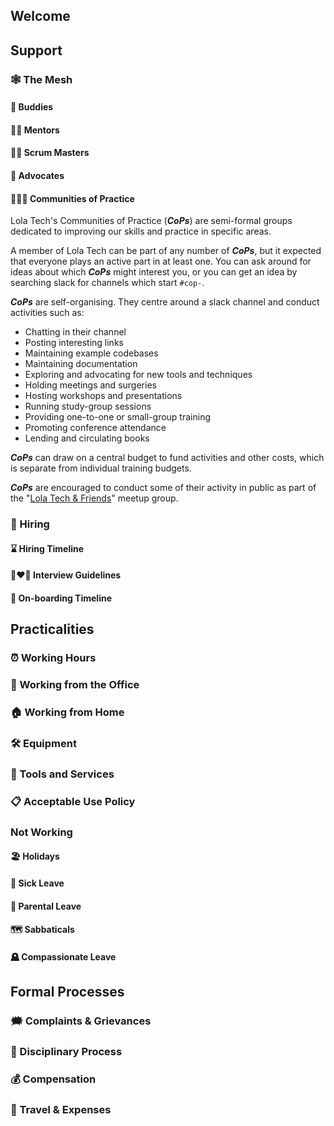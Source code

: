 ## Welcome

## Support

### 🕸️ The Mesh

#### 🤝 Buddies

#### 🧙‍♀️ Mentors

#### 👩‍🌾 Scrum Masters

#### 🙋 Advocates

#### 🧑‍🤝‍🧑 Communities of Practice

Lola Tech's Communities of Practice (***CoPs***) are semi-formal groups dedicated to improving our skills and practice in specific areas.

A member of Lola Tech can be part of any number of ***CoPs***, but it expected that everyone plays an active part in at least one. You can ask around for ideas about which ***CoPs*** might interest you, or you can get an idea by searching slack for channels which start `#cop-`.

***CoPs*** are self-organising. They centre around a slack channel and conduct activities such as:

* Chatting in their channel
* Posting interesting links
* Maintaining example codebases
* Maintaining documentation
* Exploring and advocating for new tools and techniques
* Holding meetings and surgeries
* Hosting workshops and presentations
* Running study-group sessions
* Providing one-to-one or small-group training
* Promoting conference attendance
* Lending and circulating books

***CoPs*** can draw on a central budget to fund activities and other costs, which is separate from individual training budgets.

***CoPs*** are encouraged to conduct some of their activity in public as part of the "[Lola Tech & Friends](https://www.meetup.com/lola-tech-and-friends/)" meetup group.

### 👋 Hiring

#### ⌛ Hiring Timeline

#### 👩‍❤️‍👩 Interview Guidelines

#### 🐣 On-boarding Timeline

## Practicalities

### ⏰ Working Hours

### 🏢 Working from the Office

### 🏠 Working from Home

### 🛠️ Equipment

### 🧰 Tools and Services

### 📋 Acceptable Use Policy

### Not Working

#### 🏖️ Holidays

#### 🤒 Sick Leave

#### 👶 Parental Leave

#### 🗺️ Sabbaticals

#### 🪦 Compassionate Leave

## Formal Processes

### 🗯️ Complaints & Grievances

### 🚨 Disciplinary Process

### 💰 Compensation

### 🧳 Travel & Expenses